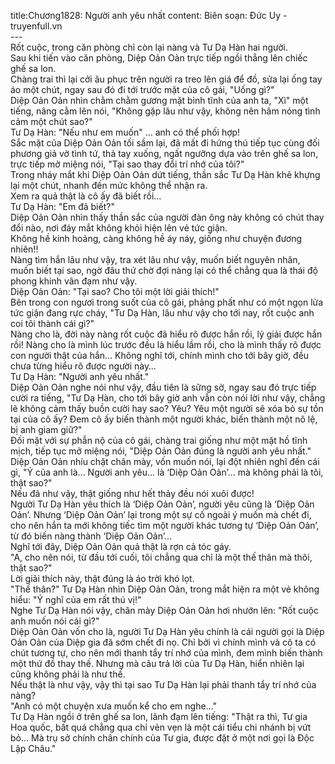 title:Chương1828: Người anh yêu nhất
content:
Biên soạn: Đức Uy - truyenfull.vn<br>---<br>Rốt cuộc, trong căn phòng chỉ còn lại nàng và Tư Dạ Hàn hai người.<br>Sau khi tiến vào căn phòng, Diệp Oản Oản trực tiếp ngồi thẳng lên chiếc ghế sa lon.<br>Chàng trai thì lại cởi âu phục trên người ra treo lên giá để đồ, sửa lại ống tay áo một chút, ngay sau đó đi tới trước mặt của cô gái, "Uống gì?"<br>Diệp Oản Oản nhìn chằm chằm gương mặt bình tĩnh của anh ta, "Xì" một tiếng, nâng cằm lên nói, "Không gặp lâu như vậy, không nên hâm nóng tình cảm một chút sao?"<br>Tư Dạ Hàn: "Nếu như em muốn" … anh có thể phối hợp!<br>Sắc mặt của Diệp Oản Oản tối sầm lại, đã mất đi hứng thú tiếp tục cùng đối phương giả vờ tình tứ, thả tay xuống, ngất ngưỡng dựa vào trên ghế sa lon, trực tiếp mở miệng nói, "Tại sao thay đổi trí nhớ của tôi?"<br>Trong nháy mắt khi Diệp Oản Oản dứt tiếng, thần sắc Tư Dạ Hàn khẽ khựng lại một chút, nhanh đến mức không thể nhận ra.<br>Xem ra quả thật là cô ấy đã biết rồi…<br>Tư Dạ Hàn: "Em đã biết?"<br>Diệp Oản Oản nhìn thấy thần sắc của người đàn ông này không có chút thay đổi nào, nơi đáy mắt không khỏi hiện lên vẻ tức giận.<br>Không hề kinh hoảng, càng không hề áy náy, giống như chuyện đương nhiên!!<br>Nàng tìm hắn lâu như vậy, tra xét lâu như vậy, muốn biết nguyên nhân, muốn biết tại sao, ngờ đâu thứ chờ đợi nàng lại có thể chẳng qua là thái độ phong khinh vân đạm như vậy.<br>Diệp Oản Oản: "Tại sao? Cho tôi một lời giải thích!"<br>Bên trong con ngươi trong suốt của cô gái, phảng phất như có một ngọn lửa tức giận đang rực cháy, "Tư Dạ Hàn, lâu như vậy cho tới nay, rốt cuộc anh coi tôi thành cái gì?"<br>Nàng cho là, đời này nàng rốt cuộc đã hiểu rõ được hắn rồi, lý giải được hắn rồi! Nàng cho là mình lúc trước đều là hiểu lầm rồi, cho là mình thấy rõ được con người thật của hắn… Không nghĩ tới, chính mình cho tới bây giờ, đều chưa từng hiểu rõ được người này…<br>Tư Dạ Hàn: "Người anh yêu nhất."<br>Diệp Oản Oản nghe nói như vậy, đầu tiên là sững sờ, ngay sau đó trực tiếp cười ra tiếng, "Tư Dạ Hàn, cho tới bây giờ anh vẫn còn nói lời như vậy, chẳng lẽ không cảm thấy buồn cười hay sao? Yêu? Yêu một người sẽ xóa bỏ sự tồn tại của cô ấy? Đem cô ấy biến thành một người khác, biến thành một nô lệ, bị anh giam giữ?"<br>Đối mặt với sự phẫn nộ của cô gái, chàng trai giống như một mặt hồ tĩnh mịch, tiếp tục mở miệng nói, "Diệp Oản Oản đúng là người anh yêu nhất."<br>Diệp Oản Oản nhíu chặt chân mày, vốn muốn nói, lại đột nhiên nghĩ đến cái gì, "Ý của anh là... Người anh yêu... là ‘Diệp Oản Oản’... mà không phải là tôi, thật sao?"<br>Nếu đã như vậy, thật giống như hết thảy đều nói xuôi được!<br>Người Tư Dạ Hàn yêu thích là ‘Diệp Oản Oản’, người yêu cũng là ‘Diệp Oản Oản’. Nhưng ‘Diệp Oản Oản’ lại trong một sự cố ngoài ý muốn mà chết đi, cho nên hắn ta mới không tiếc tìm một người khác tương tự ‘Diệp Oản Oản’, từ đó biến nàng thành ‘Diệp Oản Oản’...<br>Nghĩ tới đây, Diệp Oản Oản quả thật là rợn cả tóc gáy.<br>"A, cho nên nói, từ đầu tới cuối, tôi chẳng qua chỉ là một thế thân mà thôi, thật sao?"<br>Lời giải thích này, thật đúng là áo trời khó lọt.<br>"Thế thân?" Tư Dạ Hàn nhìn Diệp Oản Oản, trong mắt hiện ra một vẻ không hiểu: "Ý nghĩ của em rất thú vị!"<br>Nghe Tư Dạ Hàn nói vậy, chân mày Diệp Oản Oản hơi nhướn lên: "Rốt cuộc anh muốn nói cái gì?"<br>Diệp Oản Oản vốn cho là, người Tư Dạ Hàn yêu chính là cái người gọi là Diệp Oản Oản của Diệp gia đã sớm chết đi nọ. Chỉ bởi vì chính mình và cô ta có chút tương tự, cho nên mới thanh tẩy trí nhớ của mình, đem mình biến thành một thứ đồ thay thế. Nhưng mà câu trả lời của Tư Dạ Hàn, hiển nhiên lại cũng không phải là như thế.<br>Nếu thật là như vậy, vậy thì tại sao Tư Dạ Hàn lại phải thanh tẩy trí nhớ của nàng?<br>"Anh có một chuyện xưa muốn kể cho em nghe…"<br>Tư Dạ Hàn ngồi ở trên ghế sa lon, lãnh đạm lên tiếng: "Thật ra thì, Tư gia Hoa quốc, bất quá chẳng qua chỉ vẻn vẹn là một cái tiểu chi nhánh bị vứt bỏ... Mà trụ sở chính chân chính của Tư gia, được đặt ở một nơi gọi là Độc Lập Châu."